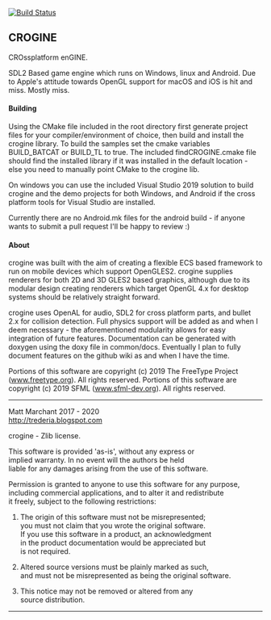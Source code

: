 [![Build Status](https://travis-ci.org/fallahn/crogine.svg?branch=master)](https://travis-ci.org/fallahn/crogine)

CROGINE
-------

CROssplatform enGINE.

SDL2 Based game engine which runs on Windows, linux and Android. Due to Apple's attitude towards OpenGL support for macOS and iOS is hit and miss. Mostly miss.


#### Building
Using the CMake file included in the root directory first generate project files for your compiler/environment of choice, then build and install the crogine library. To build the samples set the cmake variables BUILD_BATCAT or BUILD_TL to true. The included findCROGINE.cmake file should find the installed library if it was installed in the default location - else you need to manually point CMake to the crogine lib.

On windows you can use the included Visual Studio 2019 solution to build crogine and the demo projects for both Windows, and Android if the cross platform tools for Visual Studio are installed.

Currently there are no Android.mk files for the android build - if anyone wants to submit a pull request I'll be happy to review :)


#### About
crogine was built with the aim of creating a flexible ECS based framework to run on mobile devices which support OpenGLES2. crogine supplies renderers for both 2D and 3D GLES2 based graphics, although due to its modular design creating renderers which target OpenGL 4.x for desktop systems should be relatively straight forward.  

crogine uses OpenAL for audio, SDL2 for cross platform parts, and bullet 2.x for collision detection. Full physics support will be added as and when I deem necessary - the aforementioned modularity allows for easy integration of future features. Documentation can be generated with doxygen using the doxy file in common/docs. Eventually I plan to fully document features on the github wiki as and when I have the time. 

Portions of this software are copyright (c) 2019 The FreeType Project (www.freetype.org). All rights reserved.
Portions of this software are copyright (c) 2019 SFML (www.sfml-dev.org). All rights reserved.

-----------------------------------------------------------------------

Matt Marchant 2017 - 2020  
http://trederia.blogspot.com  

crogine - Zlib license.  

This software is provided 'as-is', without any express or  
implied warranty. In no event will the authors be held  
liable for any damages arising from the use of this software.  

Permission is granted to anyone to use this software for any purpose,  
including commercial applications, and to alter it and redistribute  
it freely, subject to the following restrictions:  

1. The origin of this software must not be misrepresented;  
you must not claim that you wrote the original software.  
If you use this software in a product, an acknowledgment  
in the product documentation would be appreciated but  
is not required.  

2. Altered source versions must be plainly marked as such,  
and must not be misrepresented as being the original software.  

3. This notice may not be removed or altered from any  
source distribution.  

-----------------------------------------------------------------------
